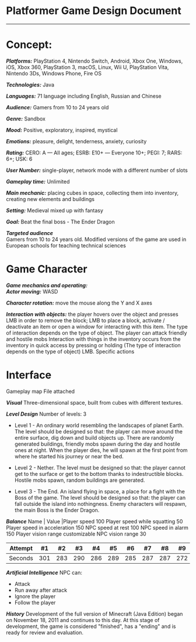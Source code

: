 # Platformer Game Design Document
---
# Concept:

***Platforms:*** PlayStation 4, Nintendo Switch, Android, Xbox One, Windows, iOS, Xbox 360, PlayStation 3, macOS, Linux, Wii U, PlayStation Vita, Nintendo 3Ds, Windows Phone, Fire OS

***Technologies:*** Java

***Languages:***   71 language including English, Russian and Chinese

***Audience:*** Gamers from 10 to 24 years old

***Genre:*** Sandbox

***Mood:*** Positive, exploratory, inspired, mystical

***Emotions:***  pleasure, delight, tenderness, anxiety, curiosity

***Rating:***  CERO: A — All ages; ESRB: E10+ — Everyone 10+; PEGI: 7; RARS: 6+; USK: 6

***User Number:***  single-player, network  mode with a different number of slots 

***Gameplay time:***  Unlimited 

***Main mechanic:***  placing cubes in space, collecting them into inventory, creating new elements and buildings

***Setting:***   Medieval mixed up with fantasy 

***Goal:*** Beat the final boss - The Ender Dragon
 
***Targeted audience***  
Gamers from 10 to 24 years old.
Modified versions of the game are used in European schools for teaching technical sciences

# Game Character 
***Game mechanics and operating:***  
***Actor moving:*** WASD

***Character rotation:*** move the mouse along the Y and X axes

***Interaction with objects:*** the player hovers over the object and presses LMB in order to remove the block; LMB to place a block, activate / deactivate an item or open a window for interacting with this item. The type of interaction depends on the type of object.
The player can attack friendly and hostile mobs
Interaction with things in the inventory occurs from the inventory in quick access by pressing or holding (The type of interaction depends on the type of object) LMB.
Specific actions 
  
# Interface 

Gameplay map
File attached

***Visual***
Three-dimensional space, built from cubes with different textures.

***Level Design***
Number of levels: 3
- Level 1 - An ordinary world resembling the landscapes of planet Earth.
The level should be designed so that: the player can move around the entire surface, dig down and build objects up. There are randomly generated buildings, friendly mobs spawn during the day and hostile ones at night.
When the player dies, he will spawn at the first point from where he started his journey or near the bed.

- Level 2 - Nether.
The level must be designed so that: the player cannot get to the surface or get to the bottom thanks to indestructible blocks.
Hostile mobs spawn, random buildings are generated.

- Level 3 - The End. 
An island flying in space, a place for a fight with the Boss of the game.
The level should be designed so that: the player can fall outside the island into nothingness.
Enemy characters will respawn, the main Boss is the Ender Dragon.

***Balance***
Name | Value |Player speed
100
Player speed while squatting
50
Player speed in acceleration
150
NPC speed at rest
100
NPC speed in alarm
150
Player vision range
customizable
NPC vision range
30

Attempt | #1 | #2 | #3 | #4 | #5 | #6 | #7 | #8 | #9 | #10 | #11
--- | --- | --- | --- |--- |--- |--- |--- |--- |--- |--- |---
Seconds | 301 | 283 | 290 | 286 | 289 | 285 | 287 | 287 | 272 | 276 | 269
 
***Artificial Intelligence***
NPC can:
- Attack
- Run away after attack
- Ignore the player
- Follow the player

***History***
Development of the full version of Minecraft (Java Edition) began on November 18, 2011 and continues to this day. At this stage of development, the game is considered "finished", has a "ending" and is ready for review and evaluation. 

